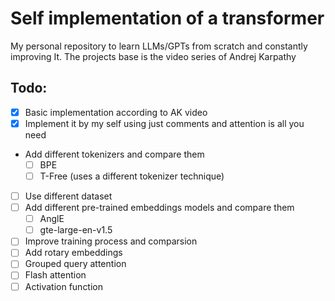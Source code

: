 # Self implementation of a transformer

My personal repository to learn LLMs/GPTs from scratch and constantly improving It. The projects base is the video series of Andrej Karpathy

## Todo:

- [x] Basic implementation according to AK video
- [x] Implement it by my self using just comments and attention is all you need
- Add different tokenizers and compare them 
  - [ ] BPE
  - [ ] T-Free (uses a different tokenizer technique)
- [ ] Use different dataset
- [ ] Add different pre-trained embeddings models and compare them
  - [ ] AnglE
  - [ ] gte-large-en-v1.5
- [ ] Improve training process and comparsion
- [ ] Add rotary embeddings
- [ ] Grouped query attention
- [ ] Flash attention
- [ ] Activation function